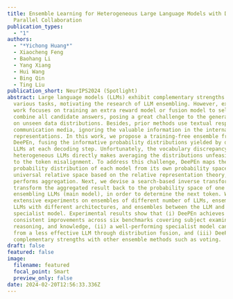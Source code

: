 ```yaml
---
title: Ensemble Learning for Heterogeneous Large Language Models with Deep
  Parallel Collaboration
publication_types:
  - "1"
authors:
  - "*Yichong Huang*"
  - Xiaocheng Feng
  - Baohang Li
  - Yang Xiang
  - Hui Wang
  - Bing Qin
  - Ting Liu
publication_short: NeurIPS2024 (Spotlight)
abstract: Large language models (LLMs) exhibit complementary strengths in
  various tasks, motivating the research of LLM ensembling. However, existing
  work focuses on training an extra reward model or fusion model to select or
  combine all candidate answers, posing a great challenge to the generalization
  on unseen data distributions. Besides, prior methods use textual responses as
  communication media, ignoring the valuable information in the internal
  representations. In this work, we propose a training-free ensemble framework
  DeePEn, fusing the informative probability distributions yielded by different
  LLMs at each decoding step. Unfortunately, the vocabulary discrepancy between
  heterogeneous LLMs directly makes averaging the distributions unfeasible due
  to the token misalignment. To address this challenge, DeePEn maps the
  probability distribution of each model from its own probability space to a
  universal relative space based on the relative representation theory, and
  performs aggregation. Next, we devise a search-based inverse transformation to
  transform the aggregated result back to the probability space of one of the
  ensembling LLMs (main model), in order to determine the next token. We conduct
  extensive experiments on ensembles of different number of LLMs, ensembles of
  LLMs with different architectures, and ensembles between the LLM and the
  specialist model. Experimental results show that (i) DeePEn achieves
  consistent improvements across six benchmarks covering subject examination,
  reasoning, and knowledge, (ii) a well-performing specialist model can benefit
  from a less effective LLM through distribution fusion, and (iii) DeePEn has
  complementary strengths with other ensemble methods such as voting.
draft: false
featured: false
image:
  filename: featured
  focal_point: Smart
  preview_only: false
date: 2024-02-20T12:56:33.336Z
---
```

